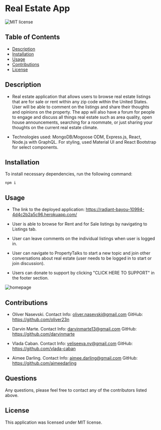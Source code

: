 # Real Estate App

![MIT license](https://img.shields.io/badge/license-MIT-blue)

## Table of Contents

- [Description](#description)
- [Installation](#installation)
- [Usage](#usage)
- [Contributions](#contributions)
- [License](#license)

## Description
-  Real estate application that allows users to browse real estate listings that are for sale or rent within any zip code within the United States. User will be able to comment on the listings and share their thoughts and opinions on the property. The app will also have a forum for people to engage and discuss all things real estate such as area quality, open house announcements, searching for a roommate, or just sharing your thoughts on the current real estate climate.

- Technologies used: MongoDB/Mogoose ODM, Express.js, React, Node.js with GraphQL. For styling, used Material UI and React Bootstrap for select components.

## Installation

To install necessary dependencies, run the following command:

```npm i```

## Usage

- The link to the deployed application: https://radiant-bayou-10994-4d4c2b2a5c96.herokuapp.com/

- User is able to browse for Rent and for Sale listings by navigating to Listings tab. 

- User can leave comments on the individual listings when user is logged in. 

- User can navigate to PropertyTalks to start a new topic and join other conversations about real estate (user needs to be logged in to start or join discussion). 

- Users can donate to support by clicking "CLICK HERE TO SUPPORT" in the footer section.

![homepage](./assets/images/homepage.png) 


## Contributions

- Oliver Nasevski. 
  Contact Info: oliver.nasevski@gmail.com 
  GitHub: https://github.com/oliver23n

- Darvin Marte. 
  Contact Info: darvinmarte13@gmail.com 
  GitHub: https://github.com/darvinmarte

- Vlada Caban. 
  Contact Info: veliseeva.ny@gmail.com
  GitHub: https://github.com/vlada-caban

- Aimee Darling. 
  Contact Info: aimee.darling@gmail.com
  GitHub: https://github.com/aimeedarling

## Questions

Any questions, please feel free to contact any of the contributors listed above. 

## License

 This application was licensed under MIT license.